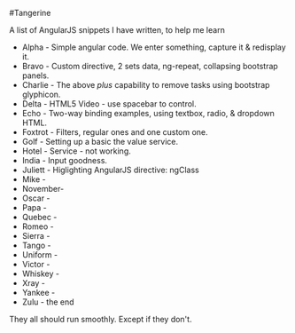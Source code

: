 #Tangerine

A list of AngularJS snippets I have written, to help me learn

* Alpha   - Simple angular code. We enter something, capture it & redisplay it.
* Bravo   - Custom directive, 2 sets data, ng-repeat, collapsing bootstrap panels.
* Charlie - The above *plus* capability to remove tasks using bootstrap glyphicon.
* Delta   - HTML5 Video - use spacebar to control.
* Echo    - Two-way binding examples, using textbox, radio, & dropdown HTML.
* Foxtrot - Filters, regular ones and one custom one.
* Golf    - Setting up a basic the value service.
* Hotel   - Service - not working.
* India   - Input goodness.
* Juliett - Higlighting AngularJS directive: ngClass
* Mike    -
* November-
* Oscar   -
* Papa    -
* Quebec  -
* Romeo   -
* Sierra  -
* Tango   -
* Uniform -
* Victor  -
* Whiskey -
* Xray    -
* Yankee  -
* Zulu    - the end

They all should run smoothly. Except if they don't.

